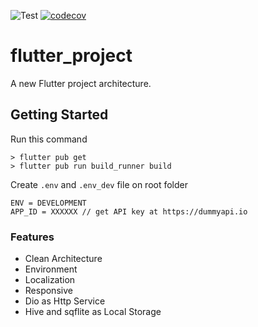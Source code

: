![Test](https://github.com/masfranzhuo/flutter_project/workflows/Test/badge.svg)
[![codecov](https://codecov.io/gh/masfranzhuo/flutter_project/branch/development/graph/badge.svg?token=ED78PFGNFG)](https://codecov.io/gh/masfranzhuo/flutter_project)

# flutter_project

A new Flutter project architecture.

## Getting Started

Run this command

```
> flutter pub get
> flutter pub run build_runner build
```

Create `.env` and `.env_dev` file on root folder
```
ENV = DEVELOPMENT
APP_ID = XXXXXX // get API key at https://dummyapi.io
```

### Features
- Clean Architecture
- Environment
- Localization
- Responsive
- Dio as Http Service
- Hive and sqflite as Local Storage